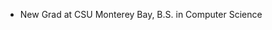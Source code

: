 - New Grad at CSU Monterey Bay, B.S. in Computer Science

<!---
EzequielHS05/EzequielHS05 is a ✨ special ✨ repository because its `README.md` (this file) appears on your GitHub profile.
You can click the Preview link to take a look at your changes.
--->
